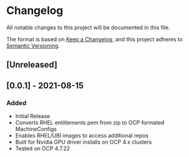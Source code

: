 # Changelog
All notable changes to this project will be documented in this file.

The format is based on [Keep a Changelog](https://keepachangelog.com/en/1.0.0/),
and this project adheres to [Semantic Versioning](https://semver.org/spec/v2.0.0.html).

## [Unreleased]

## [0.0.1] - 2021-08-15
### Added
 - Initial Release
 - Converts RHEL entitlements pem from zip to OCP formated MachineConfigs
 - Enables RHEL/UBI images to access additional repos
 - Built for Nvidia GPU driver installs on OCP 4.x clusters
 - Tested on OCP 4.7.22
